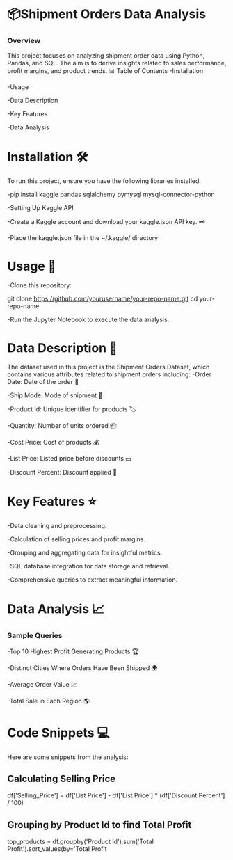 # 📦Shipment Orders Data Analysis
### Overview
This project focuses on analyzing shipment order data using Python, Pandas, and SQL. The aim is to derive insights related to sales performance, profit margins, and product trends. 📊
Table of Contents
-Installation

-Usage

-Data Description

-Key Features

-Data Analysis

# Installation 🛠️
To run this project, ensure you have the following libraries installed:

-pip install kaggle pandas sqlalchemy pymysql mysql-connector-python

-Setting Up Kaggle API

-Create a Kaggle account and download your kaggle.json API key. 🗝️

-Place the kaggle.json file in the ~/.kaggle/ directory

# Usage 🚀
-Clone this repository:

git clone https://github.com/yourusername/your-repo-name.git
cd your-repo-name

-Run the Jupyter Notebook to execute the data analysis.

# Data Description 📄
The dataset used in this project is the Shipment Orders Dataset, which contains various attributes related to shipment orders including:
-Order Date: Date of the order 📅

-Ship Mode: Mode of shipment 🚚

-Product Id: Unique identifier for products 🏷️

-Quantity: Number of units ordered 📦

-Cost Price: Cost of products 💰

-List Price: Listed price before discounts 💵

-Discount Percent: Discount applied 🔖

# Key Features ⭐
-Data cleaning and preprocessing.

-Calculation of selling prices and profit margins.

-Grouping and aggregating data for insightful metrics.

-SQL database integration for data storage and retrieval.

-Comprehensive queries to extract meaningful information.

# Data Analysis 📈
### Sample Queries
-Top 10 Highest Profit Generating Products 🏆

-Distinct Cities Where Orders Have Been Shipped 🌍

-Average Order Value 💹

-Total Sale in Each Region 🌎

# Code Snippets 💻
Here are some snippets from the analysis:
## Calculating Selling Price
df['Selling_Price'] = df['List Price'] - df['List Price'] * (df['Discount Percent'] / 100)

## Grouping by Product Id to find Total Profit
top_products = df.groupby('Product Id').sum('Total Profit').sort_values(by='Total Profit
